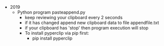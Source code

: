 - 2019
  - Python program pasteappend.py
    - keep reviewing your clipboard every 2 seconds
    - if it has changed append new clipboard data to file appendfile.txt
    - if your clipboard has 'stop' then program execution will stop
    - To install pyperclip via pip first:
      - pip install pyperclip

